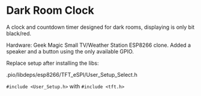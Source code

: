 # Dark Room Clock

A clock and countdown timer designed for dark rooms, displaying is only bit black/red.

Hardware: Geek Magic Small TV/Weather Station ESP8266 clone. Added a speaker and a button using the only available GPIO.


Replace setup after installing the libs:

.pio/libdeps/esp8266/TFT_eSPI/User_Setup_Select.h

```#include <User_Setup.h>```  with ```#include <tft.h>```


